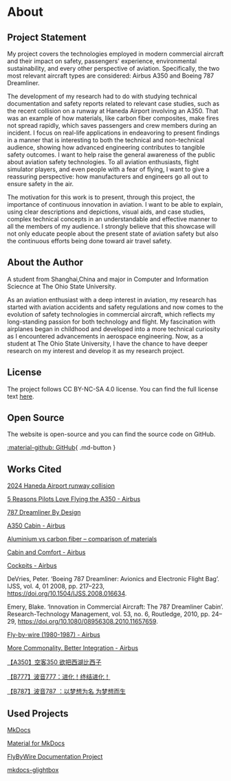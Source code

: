 # About

## Project Statement

My project covers the technologies employed in modern commercial aircraft and their impact on safety, passengers' experience, environmental sustainability, and every other perspective of aviation. Specifically, the two most relevant aircraft types are considered: Airbus A350 and Boeing 787 Dreamliner.

The development of my research had to do with studying technical documentation and safety reports related to relevant case studies, such as the recent collision on a runway at Haneda Airport involving an A350. That was an example of how materials, like carbon fiber composites, make fires not spread rapidly, which saves passengers and crew members during an incident. I focus on real-life applications in endeavoring to present findings in a manner that is interesting to both the technical and non-technical audience, showing how advanced engineering contributes to tangible safety outcomes.
I want to help raise the general awareness of the public about aviation safety technologies. To all aviation enthusiasts, flight simulator players, and even people with a fear of flying, I want to give a reassuring perspective: how manufacturers and engineers go all out to ensure safety in the air.

The motivation for this work is to present, through this project, the importance of continuous innovation in aviation. I want to be able to explain, using clear descriptions and depictions, visual aids, and case studies, complex technical concepts in an understandable and effective manner to all the members of my audience. I strongly believe that this showcase will not only educate people about the present state of aviation safety but also the continuous efforts being done toward air travel safety.

## About the Author

A student from Shanghai,China and major in Computer and Information Sciecnce at The Ohio State University.

As an aviation enthusiast with a deep interest in aviation, my research has started with aviation accidents and safety regulations and now comes to the evolution of safety technologies in commercial aircraft, which reflects my long-standing passion for both technology and flight. My fascination with airplanes began in childhood and developed into a more technical curiosity as I encountered advancements in aerospace engineering. Now, as a student at The Ohio State University, I have the chance to have deeper research on my interest and develop it as my research project.

## License

The project follows CC BY-NC-SA 4.0 license. You can find the full license text [here](https://creativecommons.org/licenses/by-nc-sa/4.0/).

## Open Source

The website is open-source and you can find the source code on GitHub.

[:material-github: GitHub](https://github.com/zzzhxxx/English1110.01){ .md-button }

## Works Cited

[2024 Haneda Airport runway collision](https://en.wikipedia.org/wiki/2024_Haneda_Airport_runway_collision)

[5 Reasons Pilots Love Flying the A350 - Airbus](https://aircraft.airbus.com/en/5-reasons-pilots-love-flying-the-a350)

[787 Dreamliner By Design](https://www.boeing.com/commercial/787/by-design#carousel-7eb74c18b5-item-e903503f23-tabpanel)

[A350 Cabin - Airbus](https://www.airbus.com/en/products-services/commercial-aircraft/cabin-and-comfort/welcome-to-airspace-cabin/a350-cabin)

[Aluminium vs carbon fiber – comparison of materials](http://www.dexcraft.com/articles/carbon-fiber-composites/aluminium-vs-carbon-fiber-comparison-of-materials)

[Cabin and Comfort - Airbus](https://www.airbus.com/en/products-services/commercial-aircraft/cabin-and-comfort)

[Cockpits - Airbus](https://www.airbus.com/en/products-services/commercial-aircraft/cockpits)

DeVries, Peter. ‘Boeing 787 Dreamliner: Avionics and Electronic Flight Bag’. IJSS, vol. 4, 01 2008, pp. 217–223, https://doi.org/10.1504/IJSS.2008.016634.

Emery, Blake. ‘Innovation in Commercial Aircraft: The 787 Dreamliner Cabin’. Research-Technology Management, vol. 53, no. 6, Routledge, 2010, pp. 24–29, https://doi.org/10.1080/08956308.2010.11657659.

[Fly-by-wire (1980-1987) - Airbus](https://www.airbus.com/en/our-history/commercial-aircraft-history/fly-by-wire-1980-1987)

[More Commonality. Better Integration - Airbus](https://aircraft.airbus.com/en/more-commonality-better-integration)

[【A350】空客350 欲把西湖比西子](https://www.youtube.com/watch?v=kRVg-wyYm2A)

[【B777】波音777：进化！终结进化！](https://www.youtube.com/watch?v=SDWd6rMWhg8)

[【B787】波音787 ：以梦想为名 为梦想而生](https://www.youtube.com/watch?v=LQ-ZgpWcN2Y)


## Used Projects

[MkDocs](https://github.com/mkdocs/mkdocs)

[Material for MkDocs](https://github.com/squidfunk/mkdocs-material)

[FlyByWire Documentation Project](https://github.com/flybywiresim/docs)

[mkdocs-glightbox](https://github.com/blueswen/mkdocs-glightbox)